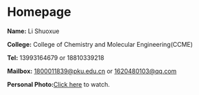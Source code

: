 # Homepage

**Name:** Li Shuoxue

**College:** College of Chemistry and Molecular Engineering(CCME)

**Tel:** 13993164679 or 18810339218

**Mailbox:** 1800011839@pku.edu.cn or 1620480103@qq.com

**Personal Photo:**[Click here](https://github.com/LiShuoxue/homepage/blob/master/336430848101466561.jpg) to watch.
